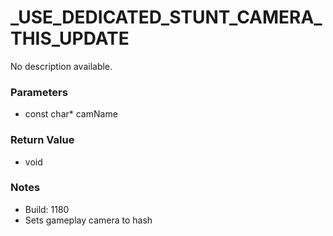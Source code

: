 # _USE_DEDICATED_STUNT_CAMERA_THIS_UPDATE

No description available.

### Parameters
* const char* camName

### Return Value
* void

### Notes
* Build: 1180
* Sets gameplay camera to hash

